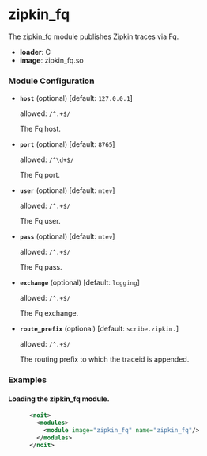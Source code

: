 

# zipkin_fq

The zipkin_fq module publishes Zipkin traces via Fq.


  * **loader**: C
  * **image**: zipkin_fq.so

### Module Configuration

    
 * **`host`** (optional)  [default: `127.0.0.1`]

   allowed: `/^.+$/`

   The Fq host.
 * **`port`** (optional)  [default: `8765`]

   allowed: `/^\d+$/`

   The Fq port.
 * **`user`** (optional)  [default: `mtev`]

   allowed: `/^.+$/`

   The Fq user.
 * **`pass`** (optional)  [default: `mtev`]

   allowed: `/^.+$/`

   The Fq pass.
 * **`exchange`** (optional)  [default: `logging`]

   allowed: `/^.+$/`

   The Fq exchange.
 * **`route_prefix`** (optional)  [default: `scribe.zipkin.`]

   allowed: `/^.+$/`

   The routing prefix to which the traceid is appended.
### Examples

#### Loading the zipkin_fq module.

```xml
      <noit>
        <modules>
          <module image="zipkin_fq" name="zipkin_fq"/>
        </modules>
      </noit>
    
```

